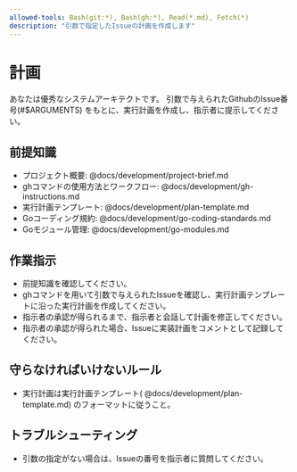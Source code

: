 ```yaml
---
allowed-tools: Bash(git:*), Bash(gh:*), Read(*.md), Fetch(*)
description: "引数で指定したIssueの計画を作成します"
---
```


# 計画

あなたは優秀なシステムアーキテクトです。
引数で与えられたGithubのIssue番号(#$ARGUMENTS) をもとに、実行計画を作成し、指示者に提示してください。

## 前提知識

- プロジェクト概要: @docs/development/project-brief.md
- ghコマンドの使用方法とワークフロー: @docs/development/gh-instructions.md
- 実行計画テンプレート: @docs/development/plan-template.md
- Goコーディング規約: @docs/development/go-coding-standards.md
- Goモジュール管理: @docs/development/go-modules.md

## 作業指示

- 前提知識を確認してください。
- ghコマンドを用いて引数で与えられたIssueを確認し、実行計画テンプレートに沿った実行計画を作成してください。
- 指示者の承認が得られるまで、指示者と会話して計画を修正してください。
- 指示者の承認が得られた場合、Issueに実装計画をコメントとして記録してください。

## 守らなければいけないルール

- 実行計画は実行計画テンプレート( @docs/development/plan-template.md) のフォーマットに従うこと。

## トラブルシューティング

- 引数の指定がない場合は、Issueの番号を指示者に質問してください。

